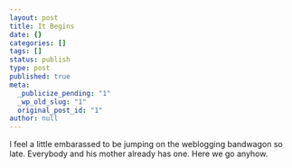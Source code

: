```yaml
---
layout: post
title: It Begins
date: {}
categories: []
tags: []
status: publish
type: post
published: true
meta: 
  _publicize_pending: "1"
  _wp_old_slug: "1"
  original_post_id: "1"
author: null
---
```


I feel a little embarassed to be jumping on the weblogging bandwagon so late.  Everybody and his mother already has one.  Here we go anyhow.